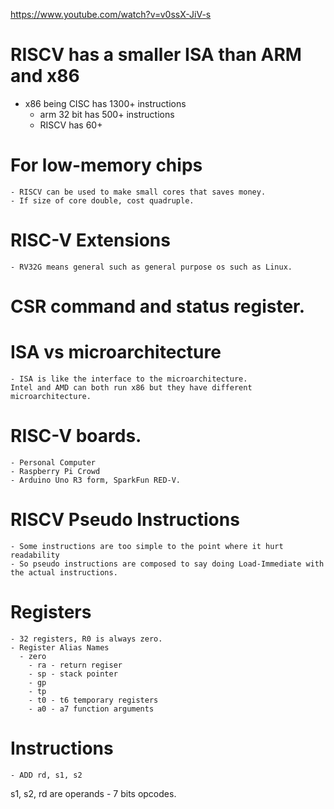 https://www.youtube.com/watch?v=v0ssX-JiV-s

# RISCV has a smaller ISA than ARM and x86
  - x86 being CISC has 1300+ instructions
	- arm 32 bit has 500+ instructions
	- RISCV has 60+

# For low-memory chips
	- RISCV can be used to make small cores that saves money. 
	- If size of core double, cost quadruple.

# RISC-V Extensions
	- RV32G means general such as general purpose os such as Linux. 

# CSR command and status register.

# ISA vs microarchitecture
	- ISA is like the interface to the microarchitecture.
	Intel and AMD can both run x86 but they have different microarchitecture.

# RISC-V boards.
	- Personal Computer
	- Raspberry Pi Crowd
	- Arduino Uno R3 form, SparkFun RED-V.

# RISCV Pseudo Instructions
	- Some instructions are too simple to the point where it hurt readability
	- So pseudo instructions are composed to say doing Load-Immediate with the actual instructions. 

# Registers
	- 32 registers, R0 is always zero. 
	- Register Alias Names
	  - zero
		- ra - return regiser
		- sp - stack pointer 
		- gp 
		- tp 
		- t0 - t6 temporary registers
		- a0 - a7 function arguments

# Instructions
	- ADD rd, s1, s2
  s1, s2, rd are operands
	- 7 bits opcodes. 



